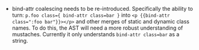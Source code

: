 * bind-attr coalescing needs to be re-introduced. Specifically the
  ability to turn: `p.foo class={ bind-attr class=bar }` into
  `<p {{bind-attr class=":foo bar"}}></p>` and other merges of
  static and dynamic class names. To do this, the AST will need
  a more robust understanding of mustaches. Currently it only
  understands `bind-attr class=bar` as a string.
